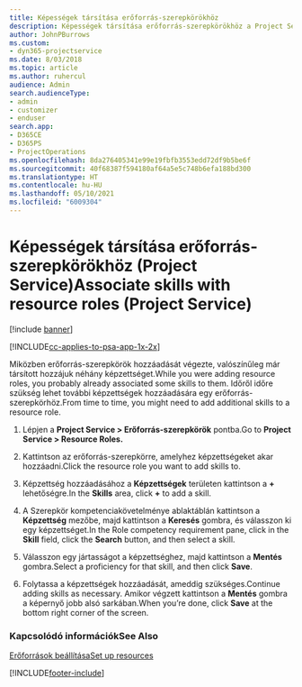 ```yaml
---
title: Képességek társítása erőforrás-szerepkörökhöz
description: Képességek társítása erőforrás-szerepkörökhöz a Project Service szolgáltatásban
author: JohnPBurrows
ms.custom:
- dyn365-projectservice
ms.date: 8/03/2018
ms.topic: article
ms.author: ruhercul
audience: Admin
search.audienceType:
- admin
- customizer
- enduser
search.app:
- D365CE
- D365PS
- ProjectOperations
ms.openlocfilehash: 8da276405341e99e19fbfb3553edd72df9b5be6f
ms.sourcegitcommit: 40f68387f594180af64a5e5c748b6efa188bd300
ms.translationtype: HT
ms.contentlocale: hu-HU
ms.lasthandoff: 05/10/2021
ms.locfileid: "6009304"
---
```

# <a name="associate-skills-with-resource-roles-project-service"></a><span data-ttu-id="505cb-103">Képességek társítása erőforrás-szerepkörökhöz (Project Service)</span><span class="sxs-lookup"><span data-stu-id="505cb-103">Associate skills with resource roles (Project Service)</span></span>

[!include [banner](../includes/psa-now-project-operations.md)]

[!INCLUDE[cc-applies-to-psa-app-1x-2x](../includes/cc-applies-to-psa-app-1x-2x.md)]

<span data-ttu-id="505cb-104">Miközben erőforrás-szerepkörök hozzáadását végezte, valószínűleg már társított hozzájuk néhány képzettséget.</span><span class="sxs-lookup"><span data-stu-id="505cb-104">While you were adding resource roles, you probably already associated some skills to them.</span></span> <span data-ttu-id="505cb-105">Időről időre szükség lehet további képzettségek hozzáadására egy erőforrás-szerepkörhöz.</span><span class="sxs-lookup"><span data-stu-id="505cb-105">From time to time, you might need to add additional skills to a resource role.</span></span>  
  
1.  <span data-ttu-id="505cb-106">Lépjen a **Project Service > Erőforrás-szerepkörök** pontba.</span><span class="sxs-lookup"><span data-stu-id="505cb-106">Go to **Project Service > Resource Roles.**</span></span>  
  
2.  <span data-ttu-id="505cb-107">Kattintson az erőforrás-szerepkörre, amelyhez képzettségeket akar hozzáadni.</span><span class="sxs-lookup"><span data-stu-id="505cb-107">Click the resource role you want to add skills to.</span></span>  
  
3.  <span data-ttu-id="505cb-108">Képzettség hozzáadásához a **Képzettségek** területen kattintson a **+** lehetőségre.</span><span class="sxs-lookup"><span data-stu-id="505cb-108">In the **Skills** area, click **+** to add a skill.</span></span>  
  
4.  <span data-ttu-id="505cb-109">A Szerepkör kompetenciakövetelménye ablaktáblán kattintson a **Képzettség** mezőbe, majd kattintson a **Keresés** gombra, és válasszon ki egy képzettséget.</span><span class="sxs-lookup"><span data-stu-id="505cb-109">In the Role competency requirement pane, click in the **Skill** field, click the **Search** button,  and then select a skill.</span></span>  
  
5.  <span data-ttu-id="505cb-110">Válasszon egy jártasságot a képzettséghez, majd kattintson a **Mentés** gombra.</span><span class="sxs-lookup"><span data-stu-id="505cb-110">Select a proficiency for that skill, and then click **Save**.</span></span>  
  
6.  <span data-ttu-id="505cb-111">Folytassa a képzettségek hozzáadását, ameddig szükséges.</span><span class="sxs-lookup"><span data-stu-id="505cb-111">Continue adding skills as necessary.</span></span> <span data-ttu-id="505cb-112">Amikor végzett kattintson a **Mentés** gombra a képernyő jobb alsó sarkában.</span><span class="sxs-lookup"><span data-stu-id="505cb-112">When you’re done, click **Save** at the bottom right corner of the screen.</span></span>  
  
### <a name="see-also"></a><span data-ttu-id="505cb-113">Kapcsolódó információk</span><span class="sxs-lookup"><span data-stu-id="505cb-113">See Also</span></span>  
 [<span data-ttu-id="505cb-114">Erőforrások beállítása</span><span class="sxs-lookup"><span data-stu-id="505cb-114">Set up resources</span></span>](../psa/set-up-resources.md)


[!INCLUDE[footer-include](../includes/footer-banner.md)]